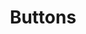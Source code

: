 ---
layout: cat
title: Buttons
permalink: /btns/
longtitle: Push some buttons, do to cool things
type: buttons
---